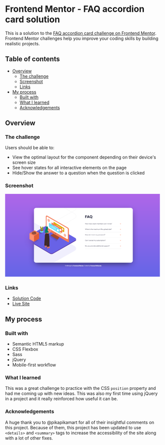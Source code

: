 # Frontend Mentor - FAQ accordion card solution

This is a solution to the [FAQ accordion card challenge on Frontend Mentor](https://www.frontendmentor.io/challenges/faq-accordion-card-XlyjD0Oam). Frontend Mentor challenges help you improve your coding skills by building realistic projects.

## Table of contents

- [Overview](#overview)
  - [The challenge](#the-challenge)
  - [Screenshot](#screenshot)
  - [Links](#links)
- [My process](#my-process)
  - [Built with](#built-with)
  - [What I learned](#what-i-learned)
  - [Acknowledgements](#acknowledgements)



## Overview

### The challenge

Users should be able to:

- View the optimal layout for the component depending on their device's screen size
- See hover states for all interactive elements on the page
- Hide/Show the answer to a question when the question is clicked

### Screenshot

![](./screenshot.png)

### Links

- [Solution Code](https://github.com/frances-m/faq-accordion-card)
- [Live Site](https://frances-m.github.io/faq-accordion-card)

## My process

### Built with

- Semantic HTML5 markup
- CSS Flexbox
- Sass
- jQuery
- Mobile-first workflow

### What I learned

This was a great challenge to practice with the CSS `position` property and had me coming up with new ideas. This was also my first time using jQuery in a project and it really reinforced how useful it can be.

### Acknowledgements

A huge thank you to @pikapikamart for all of their insightful comments on this project. Because of them, this project has been updated to use `<details>` and `<summary>` tags to increase the accessibility of the site along with a lot of other fixes. 
